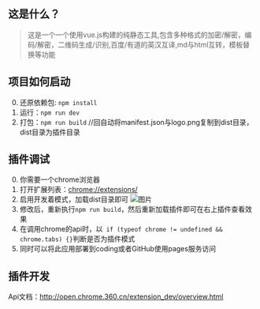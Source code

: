 ## 这是什么？
>这是一个一个使用vue.js构建的纯静态工具,包含多种格式的加密/解密，编码/解密，二维码生成/识别,百度/有道的英汉互译,md与html互转，模板替换等功能

## 项目如何启动
0. 还原依赖包: `npm install` 
1. 运行：`npm run dev` 
2. 打包：`npm run build` //回自动将manifest.json与logo.png复制到dist目录，dist目录为插件目录

## 插件调试
0. 你需要一个chrome浏览器
1. 打开扩展列表：[chrome://extensions/](chrome://extensions/)
2. 启用开发着模式，加载dist目录即可
![图片](https://dn-coding-net-production-pp.qbox.me/c2c608ed-90d3-4dbe-98be-e6dc0c68f5c1.png)
3. 修改后，重新执行`npm run build`，然后重新加载插件即可在右上插件查看效果
4. 在调用chrome的api时，以` if (typeof chrome != undefined && chrome.tabs) {}`判断是否为插件模式
5. 同时可以将此应用部署到coding或者GitHub使用pages服务访问

## 插件开发
Api文档：http://open.chrome.360.cn/extension_dev/overview.html
